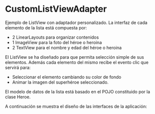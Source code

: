 # CustomListViewAdapter

Ejemplo de ListView con adaptador personalizado. La interfaz de cada elemento de la lista está compuesta por:
- 2 LinearLayouts para organizar contenidos
- 1 ImageView para la foto del héroe o heroina
- 2 TextView para el nombre y edad del héroe o heroina

El ListView se ha diseñado para que permita selección simple de sus elementos. Además cada elemento del mismo recibe el evento clic que servirá para:
- Seleccionar el elemento cambiando su color de fondo
- Animar la imagen del superhéroe seleccionado.

El modelo de datos de la lista está basado en el POJO constituido por la clase Heroe.

A continuación se muestra el diseño de las interfaces de la aplicación:

